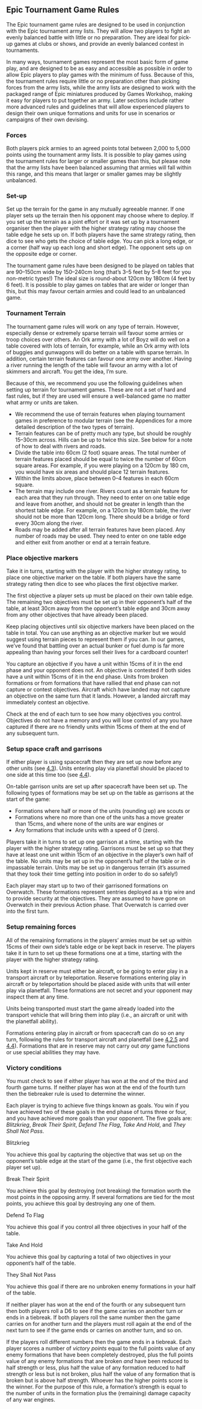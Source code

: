 ## Epic Tournament Game Rules

The Epic tournament game rules are designed to be used in conjunction with the Epic tournament army lists. They will allow two players to fight an evenly balanced battle with little or no preparation. They are ideal for pick-up games at clubs or shows, and provide an evenly balanced contest in tournaments.

In many ways, tournament games represent the most basic form of game play, and are designed to be as easy and accessible as possible in order to allow Epic players to play games with the minimum of fuss. Because of this, the tournament rules require little or no preparation other than picking forces from the army lists, while the army lists are designed to work with the packaged range of Epic miniatures produced by Games Workshop, making it easy for players to put together an army. Later sections include rather more advanced rules and guidelines that will allow experienced players to design their own unique formations and units for use in scenarios or campaigns of their own devising.

### Forces

Both players pick armies to an agreed points total between 2,000 to 5,000 points using the tournament army lists. It is possible to play games using the tournament rules for larger or smaller games than this, but please note that the army lists have been balanced assuming that armies will fall within this range, and this means that larger or smaller games may be slightly unbalanced.


### Set-up

Set up the terrain for the game in any mutually agreeable manner. If one player sets up the terrain then his opponent may choose where to deploy. If you set up the terrain as a joint effort or it was set up by a tournament organiser then the player with the higher strategy rating may choose the table edge he sets up on. If both players have the same strategy rating, then dice to see who gets the choice of table edge. You can pick a long edge, or a corner (half way up each long and short edge). The opponent sets up on the opposite edge or corner.

The tournament game rules have been designed to be played on tables that are 90–150cm wide by 150–240cm long (that’s 3–5 feet by 5–8 feet for you non-metric types!) The ideal size is round-about 120cm by 180cm (4 feet by 6 feet). It is possible to play games on tables that are wider or longer than this, but this may favour certain armies and could lead to an unbalanced game.

### Tournament Terrain
The tournament game rules will work on any type of terrain. However, especially dense or extremely sparse terrain will favour some armies or troop choices over others. An Ork army with a lot of Boyz will do well on a table covered with lots of terrain, for example, while an Ork army with lots of buggies and gunwagons will do better on a table with sparse terrain. In addition, certain terrain features can favour one army over another. Having a river running the length of the table will favour an army with a lot of skimmers and aircraft. You get the idea, I’m sure.

Because of this, we recommend you use the following guidelines when setting up terrain for tournament games. These are not a set of hard and fast rules, but if they are used will ensure a well-balanced game no matter what army or units are taken.

-   We recommend the use of terrain features when playing tournament games in preference to modular terrain (see the Appendices for a more detailed description of the two types of terrain).
-   Terrain features can be of pretty much any type, but should be roughly 15–30cm across. Hills can be up to twice this size. See below for a note of how to deal with rivers and roads.
-   Divide the table into 60cm (2 foot) square areas. The total number of terrain features placed should be equal to twice the number of 60cm square areas. For example, if you were playing on a 120cm by 180 cm, you would have six areas and should place 12 terrain features.
-   Within the limits above, place between 0–4 features in each 60cm square.
-   The terrain may include one river. Rivers count as a terrain feature for each area that they run through. They need to enter on one table edge and leave from another, and should not be greater in length than the shortest table edge. For example, on a 120cm by 180cm table, the river should not be more than 120cm long. There should be a bridge or ford every 30cm along the river.
-   Roads may be added after all terrain features have been placed. Any number of roads may be used. They need to enter on one table edge and either exit from another or end at a terrain feature.

### Place objective markers
Take it in turns, starting with the player with the higher strategy rating, to place one objective marker on the table. If both players have the same strategy rating then dice to see who places the first objective marker.

The first objective a player sets up must be placed on their own table edge. The remaining two objectives must be set up in their opponent’s half of the table, at least 30cm away from the opponent’s table edge and 30cm away from any other objectives that have already been placed.

Keep placing objectives until six objective markers have been placed on the table in total. You can use anything as an objective marker but we would suggest using terrain pieces to represent them if you can. In our games, we’ve found that battling over an actual bunker or fuel dump is far more appealing than having your forces sell their lives for a cardboard counter!

You capture an objective if you have a unit within 15cms of it in the end phase and your opponent does not. An objective is contested if both sides have a unit within 15cms of it in the end phase. Units from broken formations or from formations that have rallied that end phase can not capture or contest objectives. Aircraft which have landed may not capture an objective on the same turn that it lands. However, a landed aircraft may immediately contest an objective.

Check at the end of each turn to see how many objectives you control. Objectives do not have a memory and you will lose control of any you have captured if there are no friendly units within 15cms of them at the end of any subsequent turn.

### Setup space craft and garrisons
If either player is using spacecraft then they are set up now before any other units (see [4.3](https://tp.net-armageddon.org/tournament-pack/#spacecraft)). Units entering play via planetfall should be placed to one side at this time too (see [4.4](https://tp.net-armageddon.org/tournament-pack/#planetfall)).

On-table garrison units are set up after spacecraft have been set up. The following types of formations may be set up on the table as garrisons at the start of the game:

-   Formations where half or more of the units (rounding up) are scouts or
-   Formations where no more than one of the units has a move greater than 15cms, and where none of the units are war engines or
-   Any formations that include units with a speed of 0 (zero).

Players take it in turns to set up one garrison at a time, starting with the player with the higher strategy rating. Garrisons must be set up so that they have at least one unit within 15cm of an objective in the player’s own half of the table. No units may be set up in the opponent’s half of the table or in impassable terrain. Units may be set up in dangerous terrain (it’s assumed that they took their time getting into position in order to do so safely!)

Each player may start up to two of their garrisoned formations on Overwatch. These formations represent sentries deployed as a trip wire and to provide security at the objectives. They are assumed to have gone on Overwatch in their previous Action phase. That Overwatch is carried over into the first turn.

### Setup remaining forces
All of the remaining formations in the players’ armies must be set up within 15cms of their own side’s table edge or be kept back in reserve. The players take it in turn to set up these formations one at a time, starting with the player with the higher strategy rating.

Units kept in reserve must either be aircraft, or be going to enter play in a transport aircraft or by teleportation. Reserve formations entering play in aircraft or by teleportation should be placed aside with units that will enter play via planetfall. These formations are not secret and your opponent may inspect them at any time.

Units being transported must start the game already loaded into the transport vehicle that will bring them into play (i.e., an aircraft or unit with the planetfall ability).

Formations entering play in aircraft or from spacecraft can do so on any turn, following the rules for transport aircraft and planetfall (see [4.2.5](https://tp.net-armageddon.org/tournament-pack/#transporting-ground-units) and [4.4](https://tp.net-armageddon.org/tournament-pack/#planetfall)). Formations that are in reserve may not carry out _any_ game functions or use special abilities they may have.

### Victory conditions
You must check to see if either player has won at the end of the third and fourth game turns. If neither player has won at the end of the fourth turn then the tiebreaker rule is used to determine the winner.

Each player is trying to achieve five things known as goals. You win if you have achieved two of these goals in the end phase of turns three or four, and you have achieved more goals than your opponent. The five goals are: _Blitzkrieg_, _Break Their Spirit_, _Defend The Flag_, _Take And Hold_, and _They Shall Not Pass_.

Blitzkrieg

You achieve this goal by capturing the objective that was set up on the opponent’s table edge at the start of the game (i.e., the first objective each player set up).

Break Their Spirit

You achieve this goal by destroying (not breaking) the formation worth the most points in the opposing army. If several formations are tied for the most points, you achieve this goal by destroying any one of them.

Defend To Flag

You achieve this goal if you control all three objectives in your half of the table.

Take And Hold

You achieve this goal by capturing a total of two objectives in your opponent’s half of the table.

They Shall Not Pass

You achieve this goal if there are no unbroken enemy formations in your half of the table.

If neither player has won at the end of the fourth or any subsequent turn then both players roll a D6 to see if the game carries on another turn or ends in a tiebreak. If both players roll the same number then the game carries on for another turn and the players must roll again at the end of the next turn to see if the game ends or carries on another turn, and so on.

If the players roll different numbers then the game ends in a tiebreak. Each player scores a number of _victory points_ equal to the full points value of any enemy formations that have been completely destroyed, plus the full points value of any enemy formations that are broken _and_ have been reduced to half strength or less, plus half the value of any formation reduced to half strength or less but is not broken, plus half the value of any formation that is broken but is above half strength. Whoever has the higher points score is the winner. For the purpose of this rule, a formation’s strength is equal to the number of units in the formation plus the (remaining) damage capacity of any war engines.